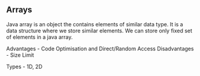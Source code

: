 ## Arrays

Java array is an object the contains elements of similar data type. It is a data structure where we store similar elements. We can store only fixed set of elements in a java array.

Advantages - Code Optimisation and Direct/Random Access
Disadvantages - Size Limit

Types - 1D, 2D

